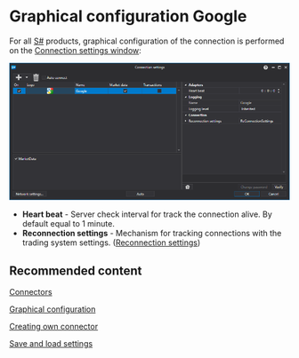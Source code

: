 # Graphical configuration Google

For all [S\#](StockSharpAbout.md) products, graphical configuration of the connection is performed on the [Connection settings window](API_UI_ConnectorWindow.md):

![API GUI Settings Google](../images/API_GUI_Settings_Google.png)

- **Heart beat** \- Server check interval for track the connection alive. By default equal to 1 minute.
- **Reconnection settings** \- Mechanism for tracking connections with the trading system settings. ([Reconnection settings](Reconnect.md))

## Recommended content

[Connectors](API_Connectors.md)

[Graphical configuration](API_ConnectorsUIConfiguration.md)

[Creating own connector](ConnectorCreating.md)

[Save and load settings](API_Connectors_SaveConnectorSettings.md)
